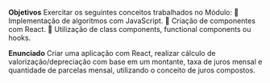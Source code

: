 **Objetivos**
Exercitar os seguintes conceitos trabalhados no Módulo:
 Implementação de algoritmos com JavaScript.
 Criação de componentes com React.
 Utilização de class components, functional components ou hooks.

**Enunciado**
Criar uma aplicação com React, realizar cálculo de valorização/depreciação com base em um montante, taxa de juros mensal e quantidade de parcelas mensal, utilizando o conceito de juros compostos.